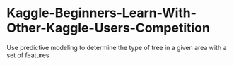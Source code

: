 # Kaggle-Beginners-Learn-With-Other-Kaggle-Users-Competition
Use predictive modeling to determine the type of tree in a given area with a set of features

